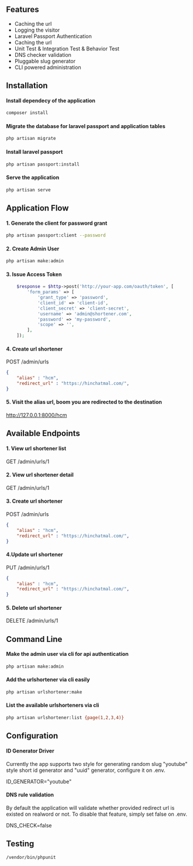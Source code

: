 ## Features

* Caching the url
* Logging the visitor
* Laravel Passport Authentication
* Caching the url
* Unit Test & Integration Test & Behavior Test
* DNS checker validation
* Pluggable slug generator
* CLI powered administration

## Installation

#### Install dependecy of the application
``` bash
composer install
```

#### Migrate the database for laravel passport and application tables
``` bash
php artisan migrate
```


#### Install laravel passport
``` bash
php artisan passport:install
```

#### Serve the application
``` bash
php artisan serve
```

## Application Flow

#### 1. Generate the client for password grant
``` bash
php artisan passport:client --password
```

#### 2. Create Admin User
``` bash
php artisan make:admin
```

#### 3. Issue Access Token

``` php
    $response = $http->post('http://your-app.com/oauth/token', [
        'form_params' => [
            'grant_type' => 'password',
            'client_id' => 'client-id',
            'client_secret' => 'client-secret',
            'username' => 'admin@shortener.com',
            'password' => 'my-password',
            'scope' => '',
        ],
    ]);
```

#### 4. Create url shortener
POST /admin/urls
```json
{
    "alias" : "hcm",
    "redirect_url" : "https://hinchatmal.com/",
}
```

#### 5. Visit the alias url, boom you are redirected to the destination
http://127.0.0.1:8000/hcm


## Available Endpoints

#### 1. View url shortener list
GET /admin/urls/1

#### 2. View url shortener detail
GET /admin/urls/1

#### 3. Create url shortener
POST /admin/urls
```json
{
    "alias" : "hcm",
    "redirect_url" : "https://hinchatmal.com/",
}
```

#### 4.Update url shortener
PUT /admin/urls/1
```json
{
    "alias" : "hcm",
    "redirect_url" : "https://hinchatmal.com/",
}
```

#### 5. Delete url shortener
DELETE /admin/urls/1

## Command Line
#### Make the admin user via cli for api authentication
``` bash
php artisan make:admin
```

#### Add the urlshortener via cli easily
``` bash
php artisan urlshortener:make
```

#### List the available urlshorteners via cli 
``` bash
php artisan urlshortener:list {page(1,2,3,4)}
```

## Configuration

#### ID Generator Driver
Currently the app supports two style for generating random slug
"youtube" style short id generator and "uuid" generator, configure it on .env.

ID_GENERATOR="youtube"

#### DNS rule validation
By default the application will validate whether provided redirect url is existed on realword or not.
To disable that feature, simply set false on .env.

DNS_CHECK=false

## Testing
``` bash
/vendor/bin/phpunit
```
